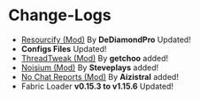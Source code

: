 # Change-Logs
- [Resourcify (Mod)](https://modrinth.com/mod/resourcify) By **DeDiamondPro** Updated!
- **Configs Files** Updated!
- [ThreadTweak (Mod)](https://modrinth.com/mod/threadtweak) By **getchoo** added!
- [Noisium (Mod)](https://modrinth.com/mod/noisium) By **Steveplays** added!
- [No Chat Reports (Mod)](https://modrinth.com/mod/no-chat-reports) By **Aizistral** added!
- Fabric Loader **v0.15.3 to v1.15.6** Updated!